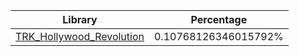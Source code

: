 | Library | Percentage |
| ------------- | ------------- |
| [TRK_Hollywood_Revolution](https://github.com/shibbo/RVL_SDK/blob/main/docs/lib/TRK_Hollywood_Revolution.md) | 0.10768126346015792% |
